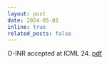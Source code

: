 ```yaml
---
layout: post
date: 2024-05-01 
inline: true
related_posts: false
---
```


O-INR accepted at ICML 24. <a href='https://openreview.net/pdf?id=ki4NYmRTQI'>pdf</a>
